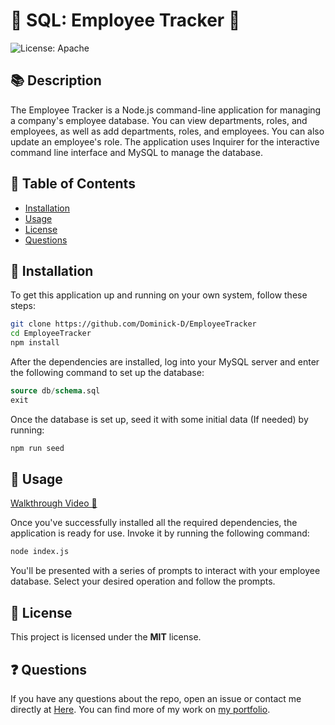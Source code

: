 # 📂 SQL: Employee Tracker 📂
![License: Apache](https://img.shields.io/badge/License-Apache-blue.svg)

## 📚 Description
The Employee Tracker is a Node.js command-line application for managing a company's employee database. You can view departments, roles, and employees, as well as add departments, roles, and employees. You can also update an employee's role. The application uses Inquirer for the interactive command line interface and MySQL to manage the database.

## 📖 Table of Contents
* [Installation](#installation)
* [Usage](#usage)
* [License](#license)
* [Questions](#questions)

## 💽 Installation
To get this application up and running on your own system, follow these steps:
```bash
git clone https://github.com/Dominick-D/EmployeeTracker
cd EmployeeTracker
npm install
```
After the dependencies are installed, log into your MySQL server and enter the following command to set up the database:
```sql
source db/schema.sql
exit
```
Once the database is set up, seed it with some initial data (If needed) by running:
```bash
npm run seed
```
## 🎯 Usage
[Walkthrough Video 🎥](https://drive.google.com/file/d/14UH32ch8rzzP7kI2q4Fn2dqJuzzjjV2E/view?usp=sharing)

Once you've successfully installed all the required dependencies, the application is ready for use. Invoke it by running the following command:

```bash
node index.js
```
You'll be presented with a series of prompts to interact with your employee database. Select your desired operation and follow the prompts.

## 📜 License
This project is licensed under the **MIT** license.

## ❓ Questions
If you have any questions about the repo, open an issue or contact me directly at [Here](dominickdonn.me/contact). You can find more of my work on [my portfolio](domdonn.me).